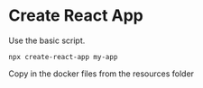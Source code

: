 # Create React App

Use the basic script. 
```shell script
npx create-react-app my-app
```
Copy in the docker files from the resources folder